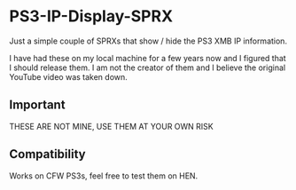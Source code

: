 # PS3-IP-Display-SPRX
Just a simple couple of SPRXs that show / hide the PS3 XMB IP information.

I have had these on my local machine for a few years now and I figured that I should release them. I am not the creator of them and I believe the original YouTube video was taken down. 

## Important
THESE ARE NOT MINE, USE THEM AT YOUR OWN RISK

## Compatibility 
Works on CFW PS3s, feel free to test them on HEN.
